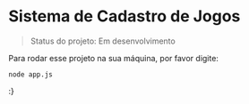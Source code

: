 # Sistema de Cadastro de Jogos

> Status do projeto: Em desenvolvimento

Para rodar esse projeto na sua máquina, por favor digite:

```
node app.js
```

:}
